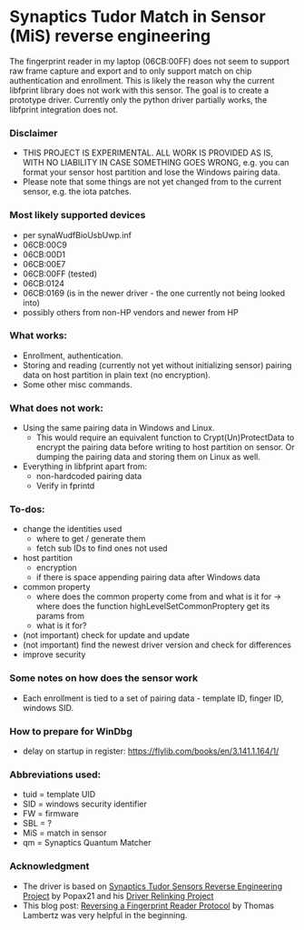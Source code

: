 # Synaptics Tudor Match in Sensor (MiS) reverse engineering

The fingerprint reader in my laptop (06CB:00FF) does not seem to support raw frame capture and export and to only support match on chip authentication and enrollment. This is likely the reason why the current libfprint library does not work with this sensor. The goal is to create a prototype driver. Currently only the python driver partially works, the libfprint integration does not.


### Disclaimer
- THIS PROJECT IS EXPERIMENTAL. ALL WORK IS PROVIDED AS IS, WITH NO LIABILITY IN CASE SOMETHING GOES WRONG, e.g. you can format your sensor host partition and lose the Windows pairing data.
- Please note that some things are not yet changed from to the current sensor, e.g. the iota patches.


### Most likely supported devices
- per synaWudfBioUsbUwp.inf
- 06CB:00C9
- 06CB:00D1
- 06CB:00E7
- 06CB:00FF (tested)
- 06CB:0124
- 06CB:0169 (is in the newer driver - the one currently not being looked into)
- possibly others from non-HP vendors and newer from HP


### What works:
- Enrollment, authentication.
- Storing and reading (currently not yet without initializing sensor) pairing data on host partition in plain text (no encryption).
- Some other misc commands.


### What does not work:
- Using the same pairing data in Windows and Linux.
    - This would require an equivalent function to Crypt(Un)ProtectData to encrypt the pairing data before writing to host partition on sensor. Or dumping the pairing data and storing them on Linux as well.
- Everything in libfprint apart from:
    - non-hardcoded pairing data
    - Verify in fprintd

### To-dos:
- change the identities used
    - where to get / generate them
    - fetch sub IDs to find ones not used
- host partition
    - encryption
    - if there is space appending pairing data after Windows data
- common property
    - where does the common property come from and what is it for
        -> where does the function highLevelSetCommonProptery get its params from
    - what is it for?
- (not important) check for update and update
- (not important) find the newest driver version and check for differences
- improve security


### Some notes on how does the sensor work
- Each enrollment is tied to a set of pairing data - template ID, finger ID, windows SID.


### How to prepare for WinDbg
- delay on startup in register: https://flylib.com/books/en/3.141.1.164/1/


### Abbreviations used:
- tuid = template UID
- SID = windows security identifier
- FW = firmware
- SBL = ?
- MiS = match in sensor
- qm = Synaptics Quantum Matcher


### Acknowledgment
- The driver is based on [Synaptics Tudor Sensors Reverse Engineering Project](https://github.com/Popax21/synaTudor/tree/rev) by Popax21 and his [Driver Relinking Project](https://github.com/Popax21/synaTudor/tree/relink)
- This blog post: [Reversing a Fingerprint Reader Protocol](https://blog.th0m.as/misc/fingerprint-reversing/) by Thomas Lambertz was very helpful in the beginning.
